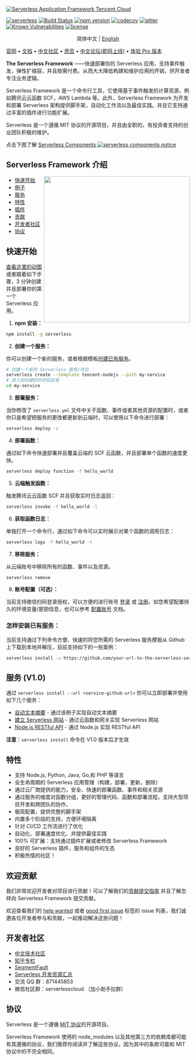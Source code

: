 [![Serverless Application Framework Tencent Cloud](https://img.serverlesscloud.cn/20191216/1576510505204-readme-serverless-framework.gif)](http://serverless.com)

[![serverless](http://public.serverless.com/badges/v3.svg)](http://www.serverless.com)
[![Build Status](https://travis-ci.org/serverless/serverless.svg?branch=master)](https://travis-ci.org/serverless/serverless)
[![npm version](https://badge.fury.io/js/serverless.svg)](https://badge.fury.io/js/serverless)
[![codecov](https://codecov.io/gh/serverless/serverless/branch/master/graph/badge.svg)](https://codecov.io/gh/serverless/serverless)
[![gitter](https://img.shields.io/gitter/room/serverless/serverless.svg)](https://gitter.im/serverless/serverless)
[![Known Vulnerabilities](https://snyk.io/test/github/serverless/serverless/badge.svg)](https://snyk.io/test/github/serverless/serverless)
[![license](https://img.shields.io/npm/l/serverless.svg)](https://www.npmjs.com/package/serverless)

<p align="center">
  <span>简体中文</span> |
  <a href="./README.md">English</a>
</p>

[官网](http://www.serverless.com) • [文档](https://serverless.com/framework/docs/) • [中文社区](https://serverlesscloud.cn/) • [思否](https://segmentfault.com/t/serverlessframework) • [中文论坛(即将上线)](http://forum.serverless.com) • [体验 Pro 版本](https://dashboard.serverless.com)

**The Serverless Framework** ——快速部署你的 Serverless 应用，支持事件触发，弹性扩缩容，并且按需付费。从而大大降低构建和维护应用的开销，供开发者专注业务逻辑。

Serverless Framework 是一个命令行工具，它使用基于事件触发的计算资源，例如腾讯云云函数 SCF，AWS Lambda 等。此外，Serverless Framework 为开发和部署 Serverless 架构提供脚手架，自动化工作流以及最佳实践。并且它支持通过丰富的插件进行功能扩展。

Serverless 是一个遵循 MIT 协议的开源项目，并且由全职的，有投资者支持的创业团队积极的维护。

<!--
<a href="https://www.youtube.com/watch?v=-Nf0ui3qP2E" target="_blank">Serverless Framework 入门视频</a>
-->

点击下图了解 [Serverless Components](https://github.com/serverless/components/blob/master/README_CN.md)
[![serverless components notice](https://img.serverlesscloud.cn/20191216/1576511681715-announcement-serverless-components-3.gif)](https://github.com/serverless/components/blob/master/README_CN.md)

## Serverless Framework 介绍

<img align="right" width="400" src="https://img.serverlesscloud.cn/20191217/1576576146419-quick-start-gif.gif" />

- [快速开始](#quick-start)
- [例子](https://github.com/serverless/examples)
- [服务](#services)
- [特性](#features)
- [插件](https://github.com/serverless/plugins)
- [贡献](#contributing)
- [开发者社区](#community)
- [协议](#licensing)

## <a name="quick-start"></a>快速开始

[查看这里的动图](https://serverless.com/framework/) 或者跟着如下步骤，3 分钟创建并且部署你的第一个 Serverless 应用。

1. **npm 安装：**

```bash
npm install -g serverless
```

2. **创建一个服务：**

你可以创建一个新的服务，或者根据模板[创建已有服务](#how-to-install-a-service)。

```bash
# 创建一个新的 Serverless 服务/项目
serverless create --template tencent-nodejs --path my-service
# 进入到创建好的项目目录
cd my-service
```

3. **部署服务：**

当你修改了 `serverless.yml` 文件中关于函数、事件或者其他资源的配置时，或者你只是希望把服务的更改都更新到云端时，可以使用以下命令进行部署：

```bash
serverless deploy -v
```

4. **部署函数：**

通过如下命令快速部署并且覆盖云端的 SCF 云函数，并且部署单个函数的速度更快。

```bash
serverless deploy function -f hello_world
```

5. **云端触发函数：**

触发腾讯云云函数 SCF 并且获取实时日志返回：

```bash
serverless invoke -f hello_world -l
```

6. **获取函数日志：**

单独打开一个命令行，通过如下命令可以实时展示对某个函数的调用日志：

```bash
serverless logs -f hello_world -t
```

7. **移除服务：**

从云端账号中移除所有的函数、事件以及资源。

```bash
serverless remove
```

8. **账号配置（可选）：**

当前支持微信扫码登录授权，可以方便的进行账号 [登录](https://cloud.tencent.com/login) 或 [注册](https://cloud.tencent.com/register)。如您希望配置持久的环境变量/密钥信息，也可以参考 [配置账号](https://serverlesscloud.cn/doc/providers/tencent/cli-reference/configure) 文档。

### 怎样安装已有服务：

当前支持通过下列命令方便、快速的将您所需的 Serverless 服务模板从 Github 上下载到本地并解压，目前支持如下的一些案例：

```bash
serverless install -u https://github.com/your-url-to-the-serverless-service
```

## <a name="services"></a>服务 (V1.0)

通过 `serverless install --url <service-github-url>` 你可以立即部署并使用如下几个服务：

- [自动文本摘要](https://github.com/serverless-tencent/Plugin-Example/tree/master/TextSummarization) - 通过该例子实现自动文本摘要
- [建立 Serverless 网站](https://github.com/serverless-tencent/Plugin-Example/tree/master/WebsitePage) - 通过云函数和网关实现 Serverless 网站
- [Node.js RESTful API](https://github.com/serverless-tencent/Plugin-Example/tree/master/tencent-nodejs-rest-api) - 通过 Node.js 实现 RESTful API

**注意**：`serverless install` 命令在 V1.0 版本后才生效

## <a name="features"></a>特性

- 支持 Node.js, Python, Java, Go,和 PHP 等语言
- 全生命周期的 Serverless 应用管理（构建，部署，更新，删除）
- 通过云厂商提供的能力，安全、快速的部署函数、事件和相关资源
- 通过服务的维度对函数分组，更好的管理代码、函数和部署流程，支持大型项目开发和跨团队的协作。
- 极简配置，提供完整的脚手架
- 内置多个阶段的支持，方便环境隔离
- 针对 CI/CD 工作流进行了优化
- 自动化、部署速度优化、并提供最佳实践
- 100% 可扩展：支持通过插件扩展或者修改 Serverless Framework
- 良好的 Serverless 插件，服务和组件的生态
- 积极热情的社区！

## <a name="contributing"></a> 欢迎贡献

我们非常欢迎开发者对项目进行贡献！可以了解我们的[贡献提交指南](CONTRIBUTING.md) 并且了解怎样向 Serverless Framework 提交贡献。

欢迎查看我们的 [help wanted](https://github.com/serverless/serverless/labels/help%20wanted) 或者 [good first issue](https://github.com/serverless/serverless/labels/good%20first%20issue) 标签的 issue 列表，我们诚邀各位开发者参与和贡献，一起推动解决这些问题！

## <a name="community"></a> 开发者社区

- [中文技术社区](https://serverlesscloud.cn/)
- [知乎专栏](https://zhuanlan.zhihu.com/ServerlessGo)
- [SegmentFault](https://segmentfault.com/t/serverlessframework)
- [Serverless 开发资源汇总](https://github.com/yugasun/awesome-serverless-framework)
- 交流 QQ 群：871445853
- 微信社区群：serverlesscloud （加小助手拉群）

## <a name="licensing"></a>协议

Serverless 是一个遵循 [MIT 协议](./LICENSE.txt)的开源项目。

Serverless Framework 使用的 node_modules 以及其他第三方的依赖库都可能有其遵循的协议，我们推荐你阅读并了解这些协议，因为其中的条款可能和 MIT 协议中的不完全相同。
